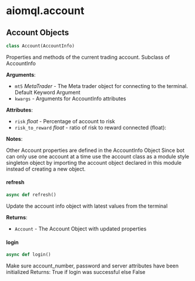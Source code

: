 <a id="aiomql.account"></a>

# aiomql.account

<a id="aiomql.account.Account"></a>

## Account Objects

```python
class Account(AccountInfo)
```

Properties and methods of the current trading account. Subclass of AccountInfo

**Arguments**:

- `mt5` _MetaTrader_ - The Meta trader object for connecting to the terminal. Default Keyword Argument
- `kwargs` - Arguments for AccountInfo attributes
  

**Attributes**:

- `risk` _float_ - Percentage of account to risk
- `risk_to_reward` _float_ - ratio of risk to reward
  connected (float):
  

**Notes**:

  Other Account properties are defined in the AccountInfo Object
  Since bot can only use one account at a time use the account class as a module style singleton object by importing the account object declared
  in this module instead of creating a new object.

<a id="aiomql.account.Account.refresh"></a>

#### refresh

```python
async def refresh()
```

Update the account info object with latest values from the terminal

**Returns**:

- `Account` - The Account Object with updated properties

<a id="aiomql.account.Account.login"></a>

#### login

```python
async def login()
```

Make sure account_number, password and server attributes have been initialized
Returns: True if login was successful else False


